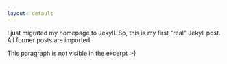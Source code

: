 ```yaml
---
layout: default
---
```

I just migrated my homepage to Jekyll. So, this is my first "real" Jekyll post. All former posts are imported.


This paragraph is not visible in the excerpt :-)